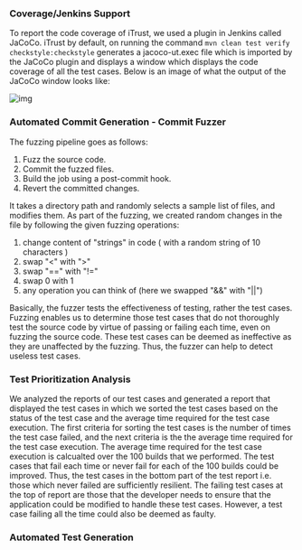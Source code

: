 ### Coverage/Jenkins Support
To report the code coverage of iTrust, we used a plugin in Jenkins called JaCoCo. iTrust by default, on running the command ```mvn clean test verify checkstyle:checkstyle``` generates a jacoco-ut.exec file which is imported by the JaCoCo plugin and displays a window which displays the code coverage of all the test cases. Below is an image of what the output of the JaCoCo window looks like: 

![img](https://github.ncsu.edu/rshah8/DevOps-Project/raw/m2/content/iTrust_JaCoCo.png)


### Automated Commit Generation - Commit Fuzzer
The fuzzing pipeline goes as follows:
1. Fuzz the source code.
2. Commit the fuzzed files.
3. Build the job using a post-commit hook.
4. Revert the committed changes.

It takes a directory path and randomly selects a sample list of files, and modifies them. As part of the fuzzing, we created random changes in the file by following the given fuzzing operations:

1. change content of "strings" in code ( with a random string of 10 characters )
2. swap "<" with ">"
3. swap "==" with "!="
4. swap 0 with 1
5. any operation you can think of (here we swapped "&&" with "||")

Basically, the fuzzer tests the effectiveness of testing, rather the test cases. Fuzzing enables us to determine those test cases that do not thoroughly test the source code by virtue of passing or failing each time, even on fuzzing the source code. These test cases can be deemed as ineffective as they are unaffected by the fuzzing. Thus, the fuzzer can help to detect useless test cases.

### Test Prioritization Analysis
We analyzed the reports of our test cases and generated a report that displayed the test cases in which we sorted the test cases based on the status of the test case and the average time required for the test case execution. The first criteria for sorting the test cases is the number of times the test case failed, and the next criteria is the the average time required for the test case execution. The average time required for the test case execution is calcualted over the 100 builds that we performed. The test cases that fail each time or never fail for each of the 100 builds could be improved. Thus, the test cases in the bottom part of the test report i.e. those which never failed are sufficiently resilient. The failing test cases at the top of report are those that the developer needs to ensure that the application could be modified to handle these test cases. However, a test case failing all the time could also be deemed as faulty.


### Automated Test Generation

